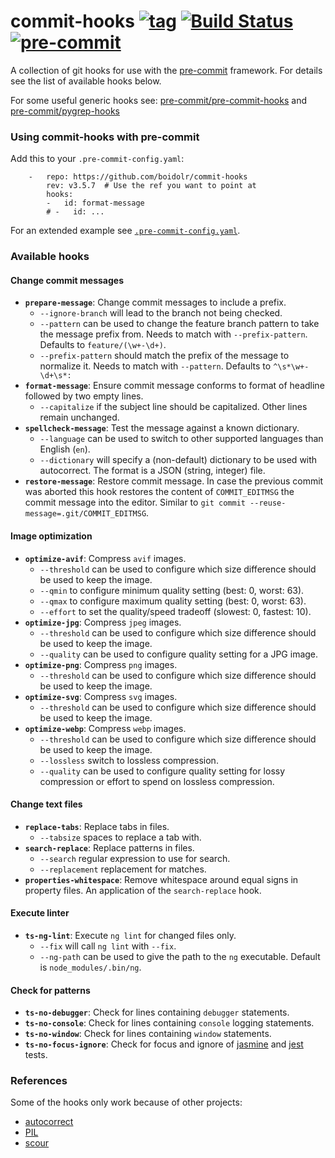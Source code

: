 commit-hooks [![tag](https://img.shields.io/github/v/tag/boidolr/commit-hooks)](https://github.com/boidolr/commit-hooks/tags) [![Build Status](https://github.com/boidolr/commit-hooks/workflows/CI/badge.svg?branch=master)](https://github.com/boidolr/commit-hooks/actions) [![pre-commit](https://img.shields.io/badge/pre--commit-enabled-brightgreen?logo=pre-commit&logoColor=white)](https://github.com/pre-commit/pre-commit)
================

A collection of git hooks for use with the [pre-commit](https://github.com/pre-commit/pre-commit) framework. For details see the list of available hooks below.

For some useful generic hooks see: [pre-commit/pre-commit-hooks](https://github.com/pre-commit/pre-commit-hooks) and [pre-commit/pygrep-hooks](https://github.com/pre-commit/pygrep-hooks)


### Using commit-hooks with pre-commit

Add this to your `.pre-commit-config.yaml`:
```
    -   repo: https://github.com/boidolr/commit-hooks
        rev: v3.5.7  # Use the ref you want to point at
        hooks:
        -   id: format-message
        # -   id: ...
```
For an extended example see [`.pre-commit-config.yaml`](.pre-commit-config.yaml).

### Available hooks

#### Change commit messages

- **`prepare-message`**: Change commit messages to include a prefix.
    - `--ignore-branch` will lead to the branch not being checked.
    - `--pattern` can be used to change the feature branch pattern to take the message prefix from.
        Needs to match with `--prefix-pattern`. Defaults to `feature/(\w+-\d+)`.
    - `--prefix-pattern` should match the prefix of the message to normalize it.
        Needs to match with `--pattern`. Defaults to `^\s*\w+-\d+\s*:`
- **`format-message`**: Ensure commit message conforms to format of headline followed by two empty lines.
    - `--capitalize` if the subject line should be capitalized. Other lines remain unchanged.
- **`spellcheck-message`**: Test the message against a known dictionary.
    - `--language` can be used to switch to other supported languages than English (`en`).
    - `--dictionary` will specify a (non-default) dictionary to be used with autocorrect. The format is a JSON (string, integer) file.
- **`restore-message`**: Restore commit message.
    In case the previous commit was aborted this hook restores the content of `COMMIT_EDITMSG` the commit message into the editor.
    Similar to `git commit --reuse-message=.git/COMMIT_EDITMSG`.

#### Image optimization

- **`optimize-avif`**: Compress `avif` images.
    - `--threshold` can be used to configure which size difference should be used to keep the image.
    - `--qmin` to configure minimum quality setting (best: 0, worst: 63).
    - `--qmax` to configure maximum quality setting (best: 0, worst: 63).
    - `--effort` to set the quality/speed tradeoff (slowest: 0, fastest: 10).
- **`optimize-jpg`**: Compress `jpeg` images.
    - `--threshold` can be used to configure which size difference should be used to keep the image.
    - `--quality` can be used to configure quality setting for a JPG image.
- **`optimize-png`**: Compress `png` images.
    - `--threshold` can be used to configure which size difference should be used to keep the image.
- **`optimize-svg`**: Compress `svg` images.
    - `--threshold` can be used to configure which size difference should be used to keep the image.
- **`optimize-webp`**: Compress `webp` images.
    - `--threshold` can be used to configure which size difference should be used to keep the image.
    - `--lossless` switch to lossless compression.
    - `--quality` can be used to configure quality setting for lossy compression or effort to spend on lossless compression.

#### Change text files

- **`replace-tabs`**: Replace tabs in files.
    - `--tabsize` spaces to replace a tab with.
- **`search-replace`**: Replace patterns in files.
    - `--search` regular expression to use for search.
    - `--replacement` replacement for matches.
- **`properties-whitespace`**: Remove whitespace around equal signs in property files.
  An application of the `search-replace` hook.

#### Execute linter

- **`ts-ng-lint`**: Execute `ng lint` for changed files only.
    - `--fix` will call `ng lint` with `--fix`.
    - `--ng-path` can be used to give the path to the `ng` executable. Default is `node_modules/.bin/ng`.

#### Check for patterns

- **`ts-no-debugger`**: Check for lines containing `debugger` statements.
- **`ts-no-console`**: Check for lines containing `console` logging statements.
- **`ts-no-window`**: Check for lines containing `window` statements.
- **`ts-no-focus-ignore`**: Check for focus and ignore of [jasmine](https://jasmine.github.io/) and [jest](https://jestjs.io/) tests.


### References

Some of the hooks only work because of other projects:

- [autocorrect](https://github.com/fsondej/autocorrect)
- [PIL](https://github.com/python-pillow/Pillow)
- [scour](https://github.com/scour-project/scour)

